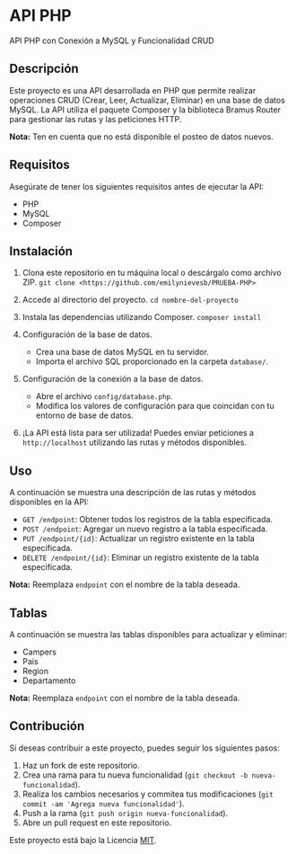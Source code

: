 # API PHP

API PHP con Conexión a MySQL y Funcionalidad CRUD

## Descripción

Este proyecto es una API desarrollada en PHP que permite realizar operaciones CRUD (Crear, Leer, Actualizar, Eliminar) en una base de datos MySQL. La API utiliza el paquete Composer y la biblioteca Bramus Router para gestionar las rutas y las peticiones HTTP.

**Nota:** Ten en cuenta que no está disponible el posteo de datos nuevos.

## Requisitos

Asegúrate de tener los siguientes requisitos antes de ejecutar la API:

- PHP
- MySQL
- Composer

## Instalación

1. Clona este repositorio en tu máquina local o descárgalo como archivo ZIP.
   `git clone <https://github.com/emilynievesb/PRUEBA-PHP>`

2. Accede al directorio del proyecto.
   `cd nombre-del-proyecto`

3. Instala las dependencias utilizando Composer.
   `composer install`

4. Configuración de la base de datos.

   - Crea una base de datos MySQL en tu servidor.
   - Importa el archivo SQL proporcionado en la carpeta `database/`.

5. Configuración de la conexión a la base de datos.

   - Abre el archivo `config/database.php`.
   - Modifica los valores de configuración para que coincidan con tu entorno de base de datos.

6. ¡La API está lista para ser utilizada! Puedes enviar peticiones a `http://localhost` utilizando las rutas y métodos disponibles.

## Uso

A continuación se muestra una descripción de las rutas y métodos disponibles en la API:

- `GET /endpoint`: Obtener todos los registros de la tabla especificada.
- `POST /endpoint`: Agregar un nuevo registro a la tabla especificada.
- `PUT /endpoint/{id}`: Actualizar un registro existente en la tabla especificada.
- `DELETE /endpoint/{id}`: Eliminar un registro existente de la tabla especificada.

**Nota:** Reemplaza `endpoint` con el nombre de la tabla deseada.

## Tablas

A continuación se muestra las tablas disponibles para actualizar y eliminar:

- Campers
- Pais
- Region
- Departamento

**Nota:** Reemplaza `endpoint` con el nombre de la tabla deseada.

## Contribución

Si deseas contribuir a este proyecto, puedes seguir los siguientes pasos:

1. Haz un fork de este repositorio.
2. Crea una rama para tu nueva funcionalidad (`git checkout -b nueva-funcionalidad`).
3. Realiza los cambios necesarios y commitea tus modificaciones (`git commit -am 'Agrega nueva funcionalidad'`).
4. Push a la rama (`git push origin nueva-funcionalidad`).
5. Abre un pull request en este repositorio.

Este proyecto está bajo la Licencia [MIT](LICENSE).
